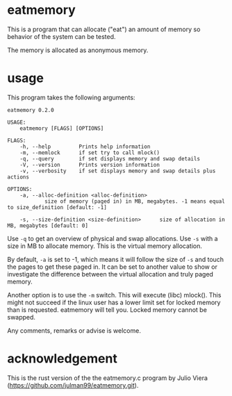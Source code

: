 # eatmemory
This is a program that can allocate ("eat") an amount of memory so behavior of the system can be tested.

The memory is allocated as anonymous memory.

# usage
This program takes the following arguments:
```
eatmemory 0.2.0

USAGE:
    eatmemory [FLAGS] [OPTIONS]

FLAGS:
    -h, --help         Prints help information
    -m, --memlock      if set try to call mlock()
    -q, --query        if set displays memory and swap details
    -V, --version      Prints version information
    -v, --verbosity    if set displays memory and swap details plus actions

OPTIONS:
    -a, --alloc-definition <alloc-definition>
            size of memory (paged in) in MB, megabytes. -1 means equal to size_definition [default: -1]

    -s, --size-definition <size-definition>      size of allocation in MB, megabytes [default: 0]
```

Use `-q` to get an overview of physical and swap allocations.
Use `-s` with a size in MB to allocate memory. This is the virtual memory allocation.

By default, `-a` is set to -1, which means it will follow the size of `-s` and touch the pages to get these paged in.
It can be set to another value to show or investigate the difference between the virtual allocation and truly paged memory.

Another option is to use the `-m` switch. This will execute (libc) mlock(). 
This might not succeed if the linux user has a lower limit set for locked memory than is requested. eatmemory will tell you.
Locked memory cannot be swapped.

Any comments, remarks or advise is welcome.

# acknowledgement
This is the rust version of the the eatmemory.c program by Julio Viera (https://github.com/julman99/eatmemory.git).
